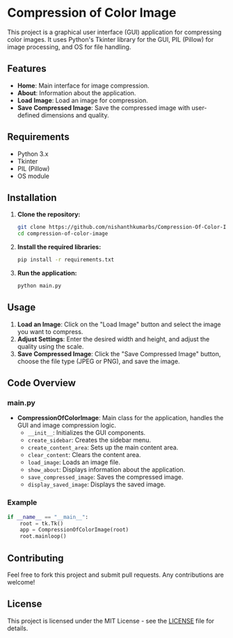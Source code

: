 # Compression of Color Image

This project is a graphical user interface (GUI) application for compressing color images. It uses Python's Tkinter library for the GUI, PIL (Pillow) for image processing, and OS for file handling.

## Features

- **Home**: Main interface for image compression.
- **About**: Information about the application.
- **Load Image**: Load an image for compression.
- **Save Compressed Image**: Save the compressed image with user-defined dimensions and quality.

## Requirements

- Python 3.x
- Tkinter
- PIL (Pillow)
- OS module

## Installation

1. **Clone the repository:**

    ```bash
    git clone https://github.com/nishanthkumarbs/Compression-Of-Color-Image.git
    cd compression-of-color-image
    ```

2. **Install the required libraries:**

    ```bash
    pip install -r requirements.txt
    ```

3. **Run the application:**

    ```bash
    python main.py
    ```

## Usage

1. **Load an Image**: Click on the "Load Image" button and select the image you want to compress.
2. **Adjust Settings**: Enter the desired width and height, and adjust the quality using the scale.
3. **Save Compressed Image**: Click the "Save Compressed Image" button, choose the file type (JPEG or PNG), and save the image.


## Code Overview

### main.py

- **CompressionOfColorImage**: Main class for the application, handles the GUI and image compression logic.
  - `__init__`: Initializes the GUI components.
  - `create_sidebar`: Creates the sidebar menu.
  - `create_content_area`: Sets up the main content area.
  - `clear_content`: Clears the content area.
  - `load_image`: Loads an image file.
  - `show_about`: Displays information about the application.
  - `save_compressed_image`: Saves the compressed image.
  - `display_saved_image`: Displays the saved image.

### Example

```python
if __name__ == "__main__":
    root = tk.Tk()
    app = CompressionOfColorImage(root)
    root.mainloop()
```

## Contributing

Feel free to fork this project and submit pull requests. Any contributions are welcome!

## License
This project is licensed under the MIT License - see the [LICENSE](LICENSE) file for details.